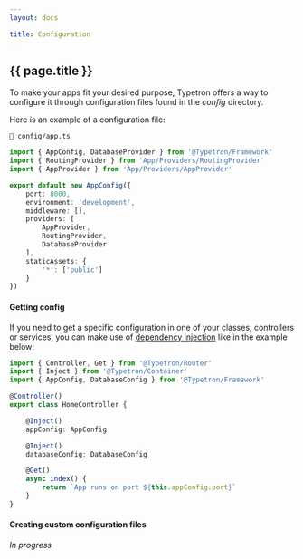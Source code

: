 ```yaml
---
layout: docs

title: Configuration
---
```


## {{ page.title }}

To make your apps fit your desired purpose, Typetron offers a way to configure it through configuration files found in
the _config_ directory.

Here is an example of a configuration file:

```file-path
📁 config/app.ts
```

```ts
import { AppConfig, DatabaseProvider } from '@Typetron/Framework'
import { RoutingProvider } from 'App/Providers/RoutingProvider'
import { AppProvider } from 'App/Providers/AppProvider'

export default new AppConfig({
    port: 8000,
    environment: 'development',
    middleware: [],
    providers: [
        AppProvider,
        RoutingProvider,
        DatabaseProvider
    ],
    staticAssets: {
        '*': ['public']
    }
})
```

#### Getting config

If you need to get a specific configuration in one of your classes, controllers or services, you can make use of
[dependency injection](/docs/container.md) like in the example below:

```ts
import { Controller, Get } from '@Typetron/Router'
import { Inject } from '@Typetron/Container'
import { AppConfig, DatabaseConfig } from '@Typetron/Framework'

@Controller()
export class HomeController {

    @Inject()
    appConfig: AppConfig

    @Inject()
    databaseConfig: DatabaseConfig

    @Get()
    async index() {
        return `App runs on port ${this.appConfig.port}`
    }
}
```

#### Creating custom configuration files

_In progress_
